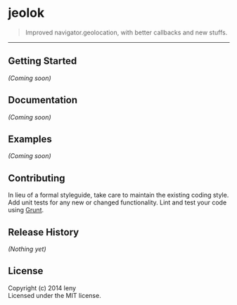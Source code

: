 # jeolok

> Improved navigator.geolocation, with better callbacks and new stuffs.

* * *

## Getting Started

_(Coming soon)_

## Documentation

_(Coming soon)_

## Examples

_(Coming soon)_

## Contributing
In lieu of a formal styleguide, take care to maintain the existing coding style. Add unit tests for any new or changed functionality. Lint and test your code using [Grunt](http://gruntjs.com/).

## Release History

_(Nothing yet)_

## License
Copyright (c) 2014 leny  
Licensed under the MIT license.
